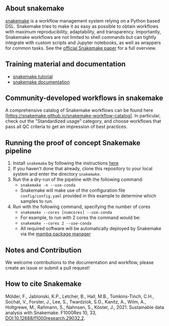 ## About snakemake
[snakemake](https://snakemake.github.io) is a workflow management system relying on a Python based DSL.
Snakemake tries to make it as easy as possible to obtain workflows with maximum reproducibility, adaptability, and transparency.
Importantly, Snakemake workflows are not limited to shell commands but can tightly integrate with custom scripts and Jupyter notebooks, as well as wrappers for common tasks.
See the [official Snakemake paper](https://doi.org/10.12688/f1000research.29032.2) for a full overview.

## Training material and documentation
- [snakemake tutorial](https://snakemake.readthedocs.io/en/stable/tutorial/tutorial.html)
- [snakemake documentation](https://snakemake.readthedocs.io)

## Community-developed workflows in snakemake
A comprehensive catalog of Snakemake workflows can be found here [https://snakemake.github.io/snakemake-workflow-catalog].
In particular, check out the "Standardized usage" category, and choose workflows that pass all QC criteria to get an impression of best practices.

## Running the proof of concept Snakemake pipeline

1. Install `snakemake` by following the instructions [here](https://snakemake.readthedocs.io/en/stable/getting_started/installation.html)
2. If you haven't done that already, clone this repository to your local system and enter the directory ``snakemake``.
5. Run the a dry-run of the pipeline with the following command:
   - `snakemake -n --use-conda`
   - Snakemake will make use of the configuration file `config/config.yaml` provided in this example to determine which samples to run.
6. Run with the following command, specifying the number of cores
    - `snakemake --cores [numcores] --use-conda`
    - For example, to run with 2 cores the command would be:
    - `snakemake --cores 2 --use-conda`
    - All required software will be automatically deployed by Snakemake via the [mamba package manager](https://github.com/mamba-org/mamba)

## Notes and Contribution
We welcome contributions to the documentation and workflow, please create an issue or submit a pull request!

## How to cite Snakemake
Mölder, F., Jablonski, K.P., Letcher, B., Hall, M.B., Tomkins-Tinch, C.H., Sochat, V., Forster, J., Lee, S., Twardziok, S.O., Kanitz, A., Wilm, A., Holtgrewe, M., Rahmann, S., Nahnsen, S., Köster, J., 2021. Sustainable data analysis with Snakemake. F1000Res 10, 33, [DOI:10.12688/f1000research.29032.2](https://doi.org/10.12688/f1000research.29032.2).
